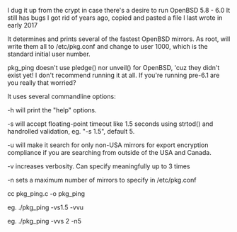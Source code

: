 I dug it up from the crypt in case there's a desire to run OpenBSD 5.8 - 6.0
It still has bugs I got rid of years ago, copied and pasted a file I last wrote in early 2017

It determines and prints several of the fastest OpenBSD mirrors.
As root, will write them all to /etc/pkg.conf and change to user 1000, which is the standard initial user number.

pkg_ping doesn't use pledge() nor unveil() for OpenBSD, 'cuz they didn't exist yet!
I don't recommend running it at all. If you're running pre-6.1 are you really that worried?

It uses several commandline options:

-h will print the "help" options.

-s will accept floating-point timeout like 1.5 seconds using strtod() and handrolled validation, eg. "-s 1.5", default 5.

-u will make it search for only non-USA mirrors for export encryption
   compliance if you are searching from outside of the USA and Canada.

-v increases verbosity. Can specify meaningfully up to 3 times

-n sets a maximum number of mirrors to specify in /etc/pkg.conf

cc pkg_ping.c -o pkg_ping

eg. ./pkg_ping -vs1.5 -vvu

eg. ./pkg_ping -vvs 2 -n5
